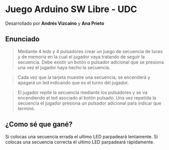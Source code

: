 # Juego Arduino SW Libre - UDC

Desarrollado por **Andrés Vizcaíno** y **Ana Prieto**

## Enunciado

   > Mediante 4 leds y 4 pulsadores crear un juego de secuencia de luces y de memoria en la cual el jugador vaya tratando de seguir la secuencia. Debe existir un botón o pulsador adicional que se presiona una vez el jugador haya hecho la secuencia.

> Cada vez que la tarjeta muestre una secuencia, se encenderá y apagará un led indicando que es el turno del jugador.

> El jugador repite la secuencia mediante los pulsadores y se va encendiendo el led asociado al botón pulsado. Una vez repetida la secuencia el jugador presiona un pulsador adicional para indicar que terminó.


## ¿Como sé que gané?

Si colocas una secuencia errada el ultimo LED parpadeará lentamente.
Si colocas una secuencia correcta el ultimo LED parpadeará rápidamente.
